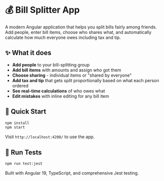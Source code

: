 # 💰 Bill Splitter App

A modern Angular application that helps you split bills fairly among friends. Add people, enter bill items, choose who shares what, and automatically calculate how much everyone owes including tax and tip.

## ✨ What it does

- **Add people** to your bill-splitting group
- **Add bill items** with amounts and assign who got them
- **Choose sharing** - individual items or "shared by everyone" 
- **Add tax and tip** that gets split proportionally based on what each person ordered
- **See real-time calculations** of who owes what
- **Edit mistakes** with inline editing for any bill item

## 🚀 Quick Start

```bash
npm install
npm start
```

Visit `http://localhost:4200/` to use the app.

## 🧪 Run Tests

```bash
npm run test:jest
```

Built with Angular 19, TypeScript, and comprehensive Jest testing.
